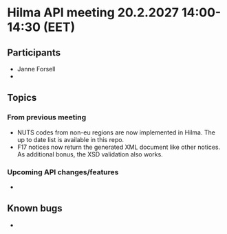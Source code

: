 # Hilma API meeting 20.2.2027 14:00-14:30 (EET)

## Participants

- Janne Forsell
- 


## Topics

### From previous meeting

* NUTS codes from non-eu regions are now implemented in Hilma. The up to date list is available in this repo.
* F17 notices now return the generated XML document like other notices. As additional bonus, the XSD validation also works.

### Upcoming API changes/features

*
## Known bugs

*
